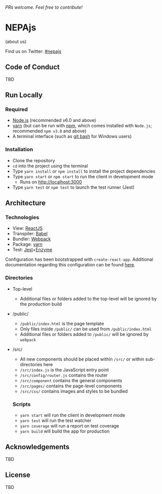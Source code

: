 *PRs welcome.  Feel free to contribute!*

# NEPAjs

(about us)

Find us on Twitter: [#nepajs](https://twitter.com/hashtag/NEPAjs?src=hash)

## Code of Conduct

TBD

## Run Locally

### Required

- [Node.js](https://nodejs.org/en/download) (recommended v6.0 and above)
- [yarn](https://yarnpkg.com/en/docs/install) (but can be run with [npm](https://www.npmjs.com), which comes installed with `Node.js`; recommended `npm v3.0` and above)
- A terminal interface (such as [git bash](https://git-scm.com/downloads) for Windows users)

### Installation

- Clone the repository
- `cd` into the project using the terminal
- Type `yarn install` or `npm install` to install the project dependencies
- Type `yarn start` or `npm start` to run the client in development mode
  - Runs on [http://localhost:3000](http://localhost:3000)
- Type `yarn test` or `npm test` to launch the test runner (Jest)

## Architecture

### Technologies

- View: [ReactJS](https://facebook.github.io/react/)
- Transpiler: [Babel](https://babeljs.io/)
- Bundler: [Webpack](https://webpack.github.io/)
- Package: [yarn](https://yarnpkg.com/en/)
- Test: [Jest](https://facebook.github.io/jest/)+[Enzyme](http://airbnb.io/enzyme/)


Configuration has been bootstrapped with `create-react-app`.  Additional documentation regarding this configuration can be found [here](https://github.com/facebookincubator/create-react-app).

### Directories

* Top-level
  * Additional files or folders added to the top-level will be ignored by the production build
* /public/
  * `/public/index.html` is the page template
  * Only files inside `/public/` can be used from `/public/index.html`
  * Additional files or folders added to `/public/` will be ignored by `webpack`
* /src/
  * All new components should be placed within `/src/` or within sub-directories here
  * `/src/index.js` is the JavaScript entry point
  * `/src/config/router.js` contains the router
  * `/src/component` contains the general components
  * `/src/pages/` contains the page-level components
  * `/src/css/` contains images and styles to be bundled

  ### Scripts

  - `yarn start` will run the client in development mode
  - `yarn test` will run the test watcher
  - `yarn coverage` will run a report on test coverage
  - `yarn build` will build the app for production

## Acknowledgements

TBD

## License

TBD
